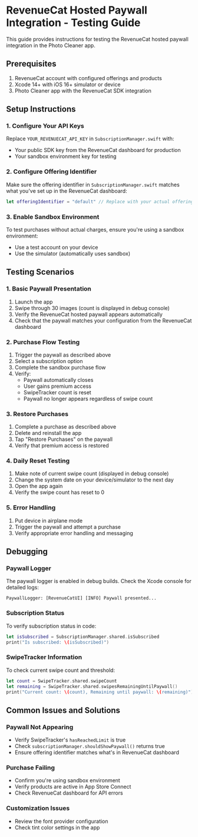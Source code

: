 # RevenueCat Hosted Paywall Integration - Testing Guide

This guide provides instructions for testing the RevenueCat hosted paywall integration in the Photo Cleaner app.

## Prerequisites

1. RevenueCat account with configured offerings and products
2. Xcode 14+ with iOS 16+ simulator or device
3. Photo Cleaner app with the RevenueCat SDK integration

## Setup Instructions

### 1. Configure Your API Keys

Replace `YOUR_REVENUECAT_API_KEY` in `SubscriptionManager.swift` with:
- Your public SDK key from the RevenueCat dashboard for production
- Your sandbox environment key for testing

### 2. Configure Offering Identifier

Make sure the offering identifier in `SubscriptionManager.swift` matches what you've set up in the RevenueCat dashboard:

```swift
let offeringIdentifier = "default" // Replace with your actual offering identifier
```

### 3. Enable Sandbox Environment

To test purchases without actual charges, ensure you're using a sandbox environment:
- Use a test account on your device
- Use the simulator (automatically uses sandbox)

## Testing Scenarios

### 1. Basic Paywall Presentation

1. Launch the app
2. Swipe through 30 images (count is displayed in debug console)
3. Verify the RevenueCat hosted paywall appears automatically
4. Check that the paywall matches your configuration from the RevenueCat dashboard

### 2. Purchase Flow Testing

1. Trigger the paywall as described above
2. Select a subscription option
3. Complete the sandbox purchase flow
4. Verify:
   - Paywall automatically closes
   - User gains premium access
   - SwipeTracker count is reset
   - Paywall no longer appears regardless of swipe count

### 3. Restore Purchases

1. Complete a purchase as described above
2. Delete and reinstall the app
3. Tap "Restore Purchases" on the paywall
4. Verify that premium access is restored

### 4. Daily Reset Testing

1. Make note of current swipe count (displayed in debug console)
2. Change the system date on your device/simulator to the next day
3. Open the app again
4. Verify the swipe count has reset to 0

### 5. Error Handling

1. Put device in airplane mode
2. Trigger the paywall and attempt a purchase
3. Verify appropriate error handling and messaging

## Debugging

### Paywall Logger

The paywall logger is enabled in debug builds. Check the Xcode console for detailed logs:

```
PaywallLogger: [RevenueCatUI] [INFO] Paywall presented...
```

### Subscription Status

To verify subscription status in code:

```swift
let isSubscribed = SubscriptionManager.shared.isSubscribed
print("Is subscribed: \(isSubscribed)")
```

### SwipeTracker Information

To check current swipe count and threshold:

```swift
let count = SwipeTracker.shared.swipeCount
let remaining = SwipeTracker.shared.swipesRemainingUntilPaywall()
print("Current count: \(count), Remaining until paywall: \(remaining)")
```

## Common Issues and Solutions

### Paywall Not Appearing

- Verify SwipeTracker's `hasReachedLimit` is true
- Check `subscriptionManager.shouldShowPaywall()` returns true
- Ensure offering identifier matches what's in RevenueCat dashboard

### Purchase Failing

- Confirm you're using sandbox environment
- Verify products are active in App Store Connect
- Check RevenueCat dashboard for API errors

### Customization Issues

- Review the font provider configuration
- Check tint color settings in the app 